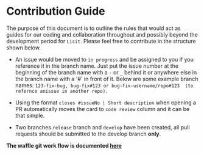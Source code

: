 # Contribution Guide

The purpose of this document is to outline the rules that would act as guides for our coding and collaboration throughout and possibly beyond the development period for `Licit`. Please feel free to contribute in the structure shown below.

  - An issue would be moved to `in progress` and be assigned to you if you reference it in the branch name. Just put the issue number at the beginning of the branch name with a `-` or `_` behind it or anywhere else in the branch name with a '#' in front of it. Below are some example branch names: `123-fix-bug, bug-fix#123 or bug-fix-username/repo#123  (to refernce anissue in another repo).`

 - Using the format `closes #issueNo | Short description` when opening a PR automatically moves the card to `code review` column and it can be that simple.


 - Two branches `release` branch and `develop` have been created, all pull requests should be submitted to the develop branch **only**.
  

  **The waffle git work flow is documented [here](https://github.com/waffleio/waffle.io/wiki/FAQs#note-to-gitflow-users)**